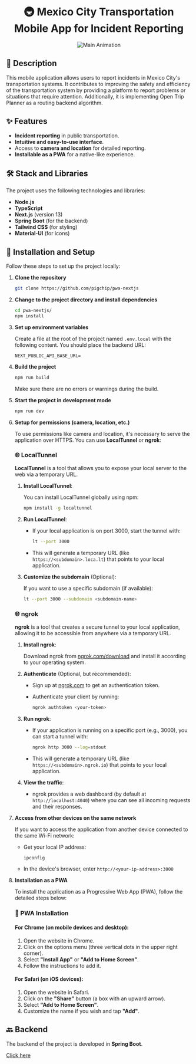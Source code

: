 <div align="center">

# 🚇 Mexico City Transportation Mobile App for Incident Reporting

![Main Animation](public/main_anim.gif)

</div>

## 📖 Description

This mobile application allows users to report incidents in Mexico City's transportation systems. It contributes to improving the safety and efficiency of the transportation system by providing a platform to report problems or situations that require attention. Additionally, it is implementing Open Trip Planner as a routing backend algorithm.

## ✨ Features

- **Incident reporting** in public transportation.
- **Intuitive and easy-to-use interface**.
- Access to **camera and location** for detailed reporting.
- **Installable as a PWA** for a native-like experience.

## 🛠️ Stack and Libraries

The project uses the following technologies and libraries:

- **Node.js**
- **TypeScript**
- **Next.js** (version 13)
- **Spring Boot** (for the backend)
- **Tailwind CSS** (for styling)
- **Material-UI** (for icons)

## 🚀 Installation and Setup

Follow these steps to set up the project locally:

1. **Clone the repository**

   ```bash
   git clone https://github.com/pigchip/pwa-nextjs
   ```

2. **Change to the project directory and install dependencies**

   ```bash
   cd pwa-nextjs/
   npm install
   ```

3. **Set up environment variables**

   Create a file at the root of the project named `.env.local` with the following content. You should place the backend URL:

   ```env
   NEXT_PUBLIC_API_BASE_URL=
   ```

4. **Build the project**

   ```bash
   npm run build
   ```

   Make sure there are no errors or warnings during the build.

5. **Start the project in development mode**

   ```bash
   npm run dev
   ```

6. **Setup for permissions (camera, location, etc.)**

   To use permissions like camera and location, it's necessary to serve the application over HTTPS. You can use **LocalTunnel** or **ngrok**:

   ### 🌐 LocalTunnel

   **LocalTunnel** is a tool that allows you to expose your local server to the web via a temporary URL.

   1. **Install LocalTunnel**:

      You can install LocalTunnel globally using npm:

      ```bash
      npm install -g localtunnel
      ```

   2. **Run LocalTunnel**:

      - If your local application is on port 3000, start the tunnel with:

        ```bash
        lt --port 3000
        ```

      - This will generate a temporary URL (like `https://<subdomain>.loca.lt`) that points to your local application.

   3. **Customize the subdomain** (Optional):

      If you want to use a specific subdomain (if available):

      ```bash
      lt --port 3000 --subdomain <subdomain-name>
      ```

   ### 🌐 ngrok

   **ngrok** is a tool that creates a secure tunnel to your local application, allowing it to be accessible from anywhere via a temporary URL.

   1. **Install ngrok**:

      Download ngrok from [ngrok.com/download](https://ngrok.com/download) and install it according to your operating system.

   2. **Authenticate** (Optional, but recommended):

      - Sign up at [ngrok.com](https://ngrok.com/) to get an authentication token.
      - Authenticate your client by running:

        ```bash
        ngrok authtoken <your-token>
        ```

   3. **Run ngrok**:

      - If your application is running on a specific port (e.g., 3000), you can start a tunnel with:

        ```bash
        ngrok http 3000 --log=stdout
        ```

      - This will generate a temporary URL (like `https://<subdomain>.ngrok.io`) that points to your local application.

   4. **View the traffic**:

      - ngrok provides a web dashboard (by default at `http://localhost:4040`) where you can see all incoming requests and their responses.

7. **Access from other devices on the same network**

   If you want to access the application from another device connected to the same Wi-Fi network:

   - Get your local IP address:

     ```bash
     ipconfig
     ```

   - In the device's browser, enter `http://<your-ip-address>:3000`

8. **Installation as a PWA**

   To install the application as a Progressive Web App (PWA), follow the detailed steps below:

   ### 📱 PWA Installation

   #### For **Chrome** (on mobile devices and desktop):

   1. Open the website in Chrome.
   2. Click on the options menu (three vertical dots in the upper right corner).
   3. Select **"Install App"** or **"Add to Home Screen"**.
   4. Follow the instructions to add it.

   #### For **Safari** (on iOS devices):

   1. Open the website in Safari.
   2. Click on the **"Share"** button (a box with an upward arrow).
   3. Select **"Add to Home Screen"**.
   4. Customize the name if you wish and tap **"Add"**.

## 🔙 Backend

The backend of the project is developed in **Spring Boot**.

[Click here](https://github.com/Angel-GL-GL/MTS_Backend)
